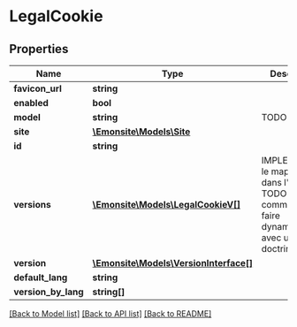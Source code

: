 # LegalCookie

## Properties
Name | Type | Description | Notes
------------ | ------------- | ------------- | -------------
**favicon_url** | **string** |  | [optional] 
**enabled** | **bool** |  | [optional] 
**model** | **string** | TODO enum | [optional] 
**site** | [**\Emonsite\Models\Site**](Site.md) |  | [optional] 
**id** | **string** |  | [optional] 
**versions** | [**\Emonsite\Models\LegalCookieV[]**](LegalCookieV.md) | IMPLEMENTEZ le mapping dans l&#x27;entity TODO trouver comment le faire dynamiquement avec un listener doctrine | [optional] 
**version** | [**\Emonsite\Models\VersionInterface[]**](VersionInterface.md) |  | [optional] 
**default_lang** | **string** |  | [optional] 
**version_by_lang** | **string[]** |  | [optional] 

[[Back to Model list]](../../README.md#documentation-for-models) [[Back to API list]](../../README.md#documentation-for-api-endpoints) [[Back to README]](../../README.md)

